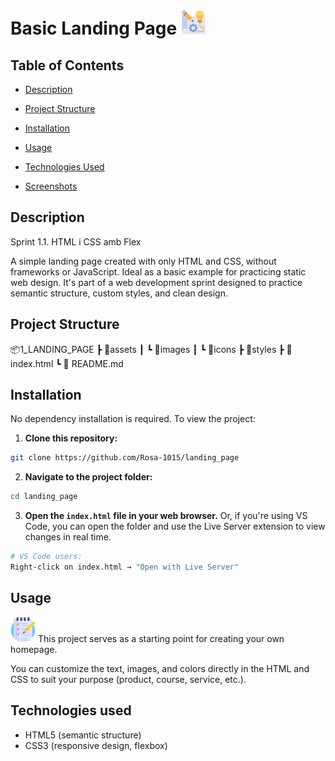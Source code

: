 # Basic Landing Page <img src="images/icons/title.png" width="40" height="40"> 

## Table of Contents

- [Description](#description)
  
- [Project Structure](#project-structure)
  
- [Installation](#installation)
  
- [Usage](#usage)
  
- [Technologies Used](#technologies-used)
  
- [Screenshots](#screenshots)

## Description

Sprint 1.1. HTML i CSS amb Flex

A simple landing page created with only HTML and CSS, without frameworks or JavaScript. Ideal as a basic example for practicing static web design. It's part of a web development sprint designed to practice semantic structure, custom styles, and clean design.

## Project Structure 

📦️1_LANDING_PAGE
┣ 📂assets
┃ ┗ 📂images
┃   ┗ 📂icons
┣ 📂styles
┣ 📄 index.html
┗ 📄 README.md

## Installation

No dependency installation is required. To view the project:

1. **Clone this repository:**

```bash
git clone https://github.com/Rosa-1015/landing_page
```

2. **Navigate to the project folder:**

```bash
cd landing_page
```

3. **Open the `index.html` file in your web browser.**
Or, if you're using VS Code, you can open the folder and use the Live Server extension to view changes in real time.

```bash
# VS Code users:
Right-click on index.html → "Open with Live Server"
```

## Usage 

<img src="images/icons/list.png" width="40" height="40"> This project serves as a starting point for creating your own homepage. 

You can customize the text, images, and colors directly in the HTML and CSS to suit your purpose (product, course, service, etc.).

## Technologies used 

- HTML5 (semantic structure)
- CSS3 (responsive design, flexbox)
